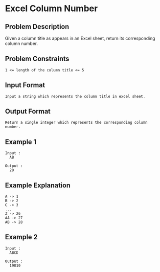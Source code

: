 # Excel Column Number

## Problem Description
Given a column title as appears in an Excel sheet, return its corresponding column number.

## Problem Constraints
```
1 <= length of the column title <= 5
```

## Input Format
```
Input a string which represents the column title in excel sheet.
```

## Output Format
```
Return a single integer which represents the corresponding column number.
```
## Example 1
```
Input :
  AB

Output :
  28
```

## Example Explanation
```
A -> 1
B -> 2
C -> 3
...
Z -> 26
AA -> 27
AB -> 28
```
## Example 2
```
Input :
  ABCD

Output :
  19010
```
